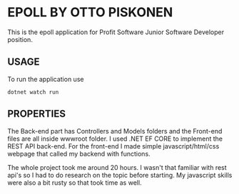 # EPOLL BY OTTO PISKONEN
This is the epoll application for Profit Software Junior Software Developer position.

## USAGE
To run the application use
```
dotnet watch run
```

## PROPERTIES
The Back-end part has Controllers and Models folders and the Front-end files are all inside wwwroot folder. I used .NET EF CORE to implement the REST API back-end. For the front-end I made simple javascript/html/css webpage that called my backend with functions.

The whole project took me around 20 hours. I wasn't that familiar with rest api's so I had to do research on the topic before starting. My javascript skills were also a bit rusty so that took time as well.
